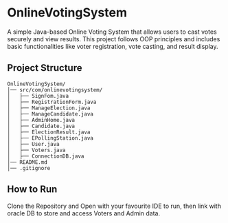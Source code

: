 # OnlineVotingSystem
A simple Java-based Online Voting System that allows users to cast votes securely and view results. 
This project follows OOP principles and includes basic functionalities like voter registration, vote casting, and result display.

## Project Structure
```
OnlineVotingSystem/
│── src/com/onlinevotingsystem/ 
│   ├── SignFom.java
│   ├── RegistrationForm.java
│   ├── ManageElection.java
│   ├── ManageCandidate.java
│   ├── AdminHome.java
│   ├── Candidate.java
│   ├── ElectionResult.java
│   ├── EPollingStation.java
│   ├── User.java
│   ├── Voters.java
│   ├── ConnectionDB.java
│── README.md
│── .gitignore
```

## How to Run
Clone the Repository and Open with your favourite IDE to run, then link with oracle DB to store and access Voters and Admin data.
